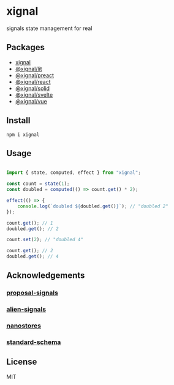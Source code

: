 # xignal

signals state management for real

## Packages

- [xignal](./packages/xignal)
- [@xignal/lit](./packages/xignal-lit)
- [@xignal/preact](./packages/xignal-preact)
- [@xignal/react](./packages/xignal-react)
- [@xignal/solid](./packages/xignal-solid)
- [@xignal/svelte](./packages/xignal-svelte)
- [@xignal/vue](./packages/xignal-vue)

## Install

`npm i xignal`

## Usage

```ts

import { state, computed, effect } from "xignal";

const count = state(1);
const doubled = computed(() => count.get() * 2);

effect(() => {
	console.log(`doubled ${doubled.get()}`); // "doubled 2"
});

count.get(); // 1
doubled.get(); // 2

count.set(2); // "doubled 4"

count.get(); // 2
doubled.get(); // 4

```

## Acknowledgements

### [proposal-signals](https://github.com/tc39/proposal-signals)

### [alien-signals](https://github.com/stackblitz/alien-signals)

### [nanostores](https://github.com/nanostores/nanostores)

### [standard-schema](https://github.com/standard-schema/standard-schema)

## License

MIT